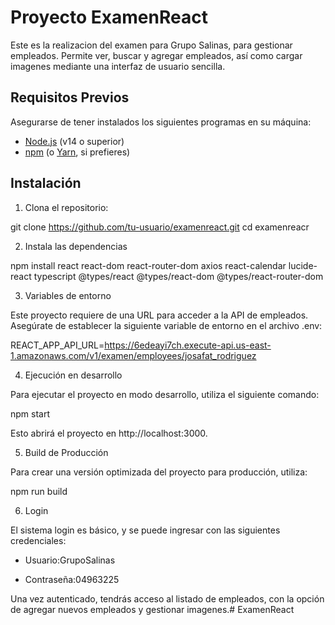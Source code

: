 # Proyecto ExamenReact

Este es la realizacion del examen para Grupo Salinas, para gestionar empleados. Permite ver, buscar y agregar empleados, así como cargar imagenes mediante una interfaz de usuario sencilla.

## Requisitos Previos

Asegurarse de tener instalados los siguientes programas en su máquina:

- [Node.js](https://nodejs.org/) (v14 o superior)
- [npm](https://www.npmjs.com/) (o [Yarn](https://yarnpkg.com/), si prefieres)

## Instalación


1. Clona el repositorio:

git clone https://github.com/tu-usuario/examenreact.git
cd examenreacr

2. Instala las dependencias

npm install react react-dom react-router-dom axios react-calendar lucide-react typescript @types/react @types/react-dom @types/react-router-dom


3. Variables de entorno

Este proyecto requiere de una URL para acceder a la API de empleados. Asegúrate de establecer la siguiente variable de entorno en el archivo .env:

REACT_APP_API_URL=https://6edeayi7ch.execute-api.us-east-1.amazonaws.com/v1/examen/employees/josafat_rodriguez

4. Ejecución en desarrollo

Para ejecutar el proyecto en modo desarrollo, utiliza el siguiente comando:

npm start

Esto abrirá el proyecto en http://localhost:3000.

5. Build de Producción

Para crear una versión optimizada del proyecto para producción, utiliza:

npm run build

6. Login

El sistema login es básico, y se puede ingresar con las siguientes credenciales:

- Usuario:GrupoSalinas

- Contraseña:04963225

Una vez autenticado, tendrás acceso al listado de empleados, con la opción de agregar nuevos empleados y gestionar imagenes.# ExamenReact
